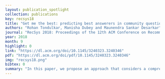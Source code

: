 ```yaml
---
layout: publication_spotlight
collection: publications
key: recsys18
title: "Get me the best: predicting best answerers in community question answering sites"
authors: "Rohan Tondulkar, Manisha Dubey and Maunendra Sankar Desarkar"
journal: "RecSys 2018: Proceedings of the 12th ACM Conference on Recommender Systems"
year: 2018
month: 9
highlight: 0
link: "https://dl.acm.org/doi/10.1145/3240323.3240346"
pdf: "https://dl.acm.org/doi/pdf/10.1145/3240323.3240346"
img: "recsys18.png"
bibtex: 0
summary: "In this paper, we propose an approach that considers a comprehensive set of features including but not limited to text representation, tag based similarity as well as multiple user-based features that target users' availability, agility as well as expertise for predicting the best answerer for a given question. We also include features that give incentives to users who answer less but more important questions over those who answer a lot of questions of less importance."
---
```

